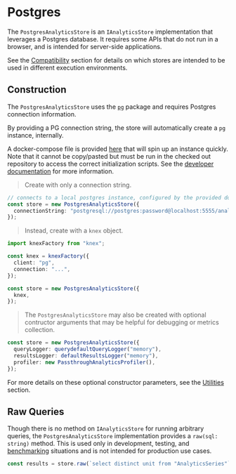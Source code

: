 # Postgres

The `PostgresAnalyticsStore` is an `IAnalyticsStore` implementation that leverages a Postgres database. It requires some APIs that do not run in a browser, and is intended for server-side applications.

<aside class="notice">
See the <a href="#compatibility">Compatibility</a> section for details on which stores are intended to be used in different execution environments.
</aside>

## Construction

The `PostgresAnalyticsStore` uses the [`pg`](https://www.npmjs.com/package/pg) package and requires Postgres connection information.

By providing a PG connection string, the store will automatically create a `pg` instance, internally.

A docker-compose file is provided [here](https://github.com/powerhouse-inc/analytics-engine/blob/main/pg/docker-compose.test.yml) that will spin up an instance quickly. Note that it cannot be copy/pasted but must be run in the checked out repository to access the correct initialization scripts. See the [developer documentation](https://github.com/powerhouse-inc/analytics-engine/tree/main?tab=readme-ov-file#pg) for more information.

> Create with only a connection string.

```typescript
// connects to a local postgres instance, configured by the provided docker-compose file
const store = new PostgresAnalyticsStore({
  connectionString: "postgresql://postgres:password@localhost:5555/analytics",
});
```

> Instead, create with a `knex` object.

```typescript
import knexFactory from "knex";

const knex = knexFactory({
  client: "pg",
  connection: "...",
});

const store = new PostgresAnalyticsStore({
  knex,
});
```

> The `PostgresAnalyticsStore` may also be created with optional contructor arguments that may be helpful for debugging or metrics collection.

```typescript
const store = new PostgresAnalyticsStore({
  queryLogger: querydefaultQueryLogger("memory"),
  resultsLogger: defaultResultsLogger("memory"),
  profiler: new PassthroughAnalyticsProfiler(),
});
```

For more details on these optional constructor parameters, see the [Utilities](#utilities) section.

## Raw Queries

Though there is no method on `IAnalyticsStore` for running arbitrary queries, the `PostgresAnalyticsStore` implementation provides a `raw(sql: string)` method. This is used only in development, testing, and [benchmarking](https://github.com/powerhouse-inc/analytics-engine/blob/main/benchmarks/src/wasm.ts) situations and is not intended for production use cases.

```typescript
const results = store.raw(`select distinct unit from "AnalyticsSeries"`);
```
